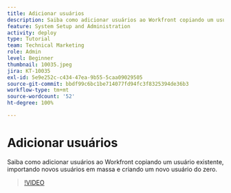 ```yaml
---
title: Adicionar usuários
description: Saiba como adicionar usuários ao Workfront copiando um usuário existente, importando novos usuários em massa e criando um novo usuário do zero.
feature: System Setup and Administration
activity: deploy
type: Tutorial
team: Technical Marketing
role: Admin
level: Beginner
thumbnail: 10035.jpeg
jira: KT-10035
exl-id: 5e9e252c-c434-47ea-9b55-5caa09029505
source-git-commit: bbdf99c6bc1be714077fd94fc3f8325394de36b3
workflow-type: tm+mt
source-wordcount: '52'
ht-degree: 100%

---
```


# Adicionar usuários

Saiba como adicionar usuários ao Workfront copiando um usuário existente, importando novos usuários em massa e criando um novo usuário do zero.

>[!VIDEO](https://video.tv.adobe.com/v/3427085/?quality=12&learn=on&enablevpops=1)

